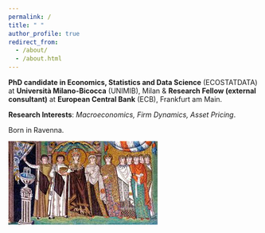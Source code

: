 ```yaml
---
permalink: /
title: " "
author_profile: true
redirect_from: 
  - /about/
  - /about.html
---
```


**PhD candidate in Economics, Statistics and Data Science** (ECOSTATDATA) at **Università Milano-Bicocca** (UNIMIB), Milan &
**Research Fellow (external consultant)** at **European Central Bank** (ECB), Frankfurt am Main. 

**Research Interests**: *Macroeconomics, Firm Dynamics, Asset Pricing*.

Born in Ravenna.

![Profile Picture](images/mosaic.jfif)
